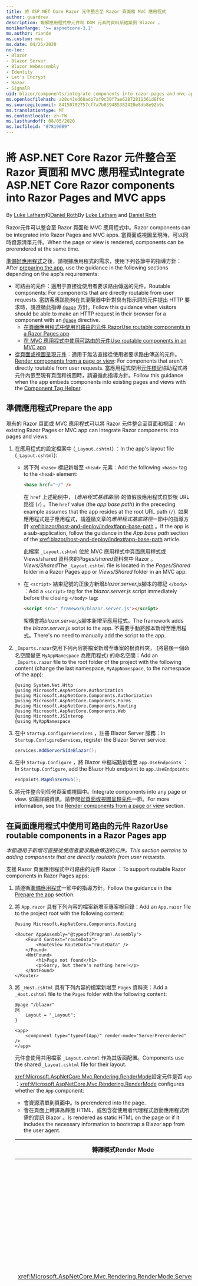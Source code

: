 ```yaml
---
title: 將 ASP.NET Core Razor 元件整合至 Razor 頁面和 MVC 應用程式
author: guardrex
description: 瞭解應用程式中元件和 DOM 元素的資料系結案例 Blazor 。
monikerRange: '>= aspnetcore-3.1'
ms.author: riande
ms.custom: mvc
ms.date: 04/25/2020
no-loc:
- Blazor
- Blazor Server
- Blazor WebAssembly
- Identity
- Let's Encrypt
- Razor
- SignalR
uid: blazor/components/integrate-components-into-razor-pages-and-mvc-apps
ms.openlocfilehash: a28c43ed68adb7af9c30f7ae62872811361d8f9c
ms.sourcegitcommit: 84150702757cf7a7b839485382420e8db8e92b9c
ms.translationtype: MT
ms.contentlocale: zh-TW
ms.lasthandoff: 08/05/2020
ms.locfileid: "87819089"
---
```

# <a name="integrate-aspnet-core-no-locrazor-components-into-no-locrazor-pages-and-mvc-apps"></a><span data-ttu-id="f74d0-103">將 ASP.NET Core Razor 元件整合至 Razor 頁面和 MVC 應用程式</span><span class="sxs-lookup"><span data-stu-id="f74d0-103">Integrate ASP.NET Core Razor components into Razor Pages and MVC apps</span></span>

<span data-ttu-id="f74d0-104">By [Luke Latham](https://github.com/guardrex)和[Daniel Roth](https://github.com/danroth27)</span><span class="sxs-lookup"><span data-stu-id="f74d0-104">By [Luke Latham](https://github.com/guardrex) and [Daniel Roth](https://github.com/danroth27)</span></span>

<span data-ttu-id="f74d0-105">Razor元件可以整合至 Razor 頁面和 MVC 應用程式中。</span><span class="sxs-lookup"><span data-stu-id="f74d0-105">Razor components can be integrated into Razor Pages and MVC apps.</span></span> <span data-ttu-id="f74d0-106">當頁面或視圖呈現時，可以同時資源清單元件。</span><span class="sxs-lookup"><span data-stu-id="f74d0-106">When the page or view is rendered, components can be prerendered at the same time.</span></span>

<span data-ttu-id="f74d0-107">[準備好應用程式](#prepare-the-app)之後，請根據應用程式的需求，使用下列各節中的指導方針：</span><span class="sxs-lookup"><span data-stu-id="f74d0-107">After [preparing the app](#prepare-the-app), use the guidance in the following sections depending on the app's requirements:</span></span>

* <span data-ttu-id="f74d0-108">可路由的元件：適用于直接從使用者要求路由傳送的元件。</span><span class="sxs-lookup"><span data-stu-id="f74d0-108">Routable components: For components that are directly routable from user requests.</span></span> <span data-ttu-id="f74d0-109">當訪客應該能夠在其瀏覽器中針對具有指示詞的元件提出 HTTP 要求時，請遵循此指導 [`@page`](xref:mvc/views/razor#page) 方針。</span><span class="sxs-lookup"><span data-stu-id="f74d0-109">Follow this guidance when visitors should be able to make an HTTP request in their browser for a component with an [`@page`](xref:mvc/views/razor#page) directive.</span></span>
  * [<span data-ttu-id="f74d0-110">在頁面應用程式中使用可路由的元件 Razor</span><span class="sxs-lookup"><span data-stu-id="f74d0-110">Use routable components in a Razor Pages app</span></span>](#use-routable-components-in-a-razor-pages-app)
  * [<span data-ttu-id="f74d0-111">在 MVC 應用程式中使用可路由的元件</span><span class="sxs-lookup"><span data-stu-id="f74d0-111">Use routable components in an MVC app</span></span>](#use-routable-components-in-an-mvc-app)
* <span data-ttu-id="f74d0-112">[從頁面或視圖呈現元件](#render-components-from-a-page-or-view)：適用于無法直接從使用者要求路由傳送的元件。</span><span class="sxs-lookup"><span data-stu-id="f74d0-112">[Render components from a page or view](#render-components-from-a-page-or-view): For components that aren't directly routable from user requests.</span></span> <span data-ttu-id="f74d0-113">當應用程式使用[元件標記](xref:mvc/views/tag-helpers/builtin-th/component-tag-helper)協助程式將元件內嵌至現有頁面和視圖時，請遵循此指導方針。</span><span class="sxs-lookup"><span data-stu-id="f74d0-113">Follow this guidance when the app embeds components into existing pages and views with the [Component Tag Helper](xref:mvc/views/tag-helpers/builtin-th/component-tag-helper).</span></span>

## <a name="prepare-the-app"></a><span data-ttu-id="f74d0-114">準備應用程式</span><span class="sxs-lookup"><span data-stu-id="f74d0-114">Prepare the app</span></span>

<span data-ttu-id="f74d0-115">現有的 Razor 頁面或 MVC 應用程式可以將 Razor 元件整合至頁面和視圖：</span><span class="sxs-lookup"><span data-stu-id="f74d0-115">An existing Razor Pages or MVC app can integrate Razor components into pages and views:</span></span>

1. <span data-ttu-id="f74d0-116">在應用程式的設定檔案中 (`_Layout.cshtml`) ：</span><span class="sxs-lookup"><span data-stu-id="f74d0-116">In the app's layout file (`_Layout.cshtml`):</span></span>

   * <span data-ttu-id="f74d0-117">將下列 `<base>` 標記新增至 `<head>` 元素：</span><span class="sxs-lookup"><span data-stu-id="f74d0-117">Add the following `<base>` tag to the `<head>` element:</span></span>

     ```html
     <base href="~/" />
     ```

     <span data-ttu-id="f74d0-118">在 `href` 上述範例中， (*應用程式基底路徑*) 的值假設應用程式位於根 URL 路徑 (`/`) 。</span><span class="sxs-lookup"><span data-stu-id="f74d0-118">The `href` value (the *app base path*) in the preceding example assumes that the app resides at the root URL path (`/`).</span></span> <span data-ttu-id="f74d0-119">如果應用程式是子應用程式，請遵循文章的*應用程式基底路徑*一節中的指導方針 <xref:blazor/host-and-deploy/index#app-base-path> 。</span><span class="sxs-lookup"><span data-stu-id="f74d0-119">If the app is a sub-application, follow the guidance in the *App base path* section of the <xref:blazor/host-and-deploy/index#app-base-path> article.</span></span>

     <span data-ttu-id="f74d0-120">此檔案 `_Layout.cshtml` 位於 MVC 應用程式中頁面應用程式或 Views/shared 資料夾的*Pages/shared*資料夾中 Razor 。 *Views/Shared*</span><span class="sxs-lookup"><span data-stu-id="f74d0-120">The `_Layout.cshtml` file is located in the *Pages/Shared* folder in a Razor Pages app or *Views/Shared* folder in an MVC app.</span></span>

   * <span data-ttu-id="f74d0-121">在 `<script>` 結束記號的正後方新增*blazor.server.js*腳本的標記 `</body>` ：</span><span class="sxs-lookup"><span data-stu-id="f74d0-121">Add a `<script>` tag for the *blazor.server.js* script immediately before the closing `</body>` tag:</span></span>

     ```html
     <script src="_framework/blazor.server.js"></script>
     ```

     <span data-ttu-id="f74d0-122">架構會將*blazor.server.js*腳本新增至應用程式。</span><span class="sxs-lookup"><span data-stu-id="f74d0-122">The framework adds the *blazor.server.js* script to the app.</span></span> <span data-ttu-id="f74d0-123">不需要手動將腳本新增至應用程式。</span><span class="sxs-lookup"><span data-stu-id="f74d0-123">There's no need to manually add the script to the app.</span></span>

1. <span data-ttu-id="f74d0-124">`_Imports.razor`使用下列內容將檔案新增至專案的根資料夾， (將最後一個命名空間變更 `MyAppNamespace` 為應用程式) 的命名空間：</span><span class="sxs-lookup"><span data-stu-id="f74d0-124">Add an `_Imports.razor` file to the root folder of the project with the following content (change the last namespace, `MyAppNamespace`, to the namespace of the app):</span></span>

   ```razor
   @using System.Net.Http
   @using Microsoft.AspNetCore.Authorization
   @using Microsoft.AspNetCore.Components.Authorization
   @using Microsoft.AspNetCore.Components.Forms
   @using Microsoft.AspNetCore.Components.Routing
   @using Microsoft.AspNetCore.Components.Web
   @using Microsoft.JSInterop
   @using MyAppNamespace
   ```

1. <span data-ttu-id="f74d0-125">在中 `Startup.ConfigureServices` ，註冊 Blazor Server 服務：</span><span class="sxs-lookup"><span data-stu-id="f74d0-125">In `Startup.ConfigureServices`, register the Blazor Server service:</span></span>

   ```csharp
   services.AddServerSideBlazor();
   ```

1. <span data-ttu-id="f74d0-126">在中 `Startup.Configure` ，將 Blazor 中樞端點新增至 `app.UseEndpoints` ：</span><span class="sxs-lookup"><span data-stu-id="f74d0-126">In `Startup.Configure`, add the Blazor Hub endpoint to `app.UseEndpoints`:</span></span>

   ```csharp
   endpoints.MapBlazorHub();
   ```

1. <span data-ttu-id="f74d0-127">將元件整合到任何頁面或視圖中。</span><span class="sxs-lookup"><span data-stu-id="f74d0-127">Integrate components into any page or view.</span></span> <span data-ttu-id="f74d0-128">如需詳細資訊，請參閱[從頁面或視圖呈現元件](#render-components-from-a-page-or-view)一節。</span><span class="sxs-lookup"><span data-stu-id="f74d0-128">For more information, see the [Render components from a page or view](#render-components-from-a-page-or-view) section.</span></span>

## <a name="use-routable-components-in-a-no-locrazor-pages-app"></a><span data-ttu-id="f74d0-129">在頁面應用程式中使用可路由的元件 Razor</span><span class="sxs-lookup"><span data-stu-id="f74d0-129">Use routable components in a Razor Pages app</span></span>

<span data-ttu-id="f74d0-130">*本節適用于新增可直接從使用者要求路由傳送的元件。*</span><span class="sxs-lookup"><span data-stu-id="f74d0-130">*This section pertains to adding components that are directly routable from user requests.*</span></span>

<span data-ttu-id="f74d0-131">支援 Razor 頁面應用程式中可路由的元件 Razor ：</span><span class="sxs-lookup"><span data-stu-id="f74d0-131">To support routable Razor components in Razor Pages apps:</span></span>

1. <span data-ttu-id="f74d0-132">請遵循[準備應用程式](#prepare-the-app)一節中的指導方針。</span><span class="sxs-lookup"><span data-stu-id="f74d0-132">Follow the guidance in the [Prepare the app](#prepare-the-app) section.</span></span>

1. <span data-ttu-id="f74d0-133">將 `App.razor` 具有下列內容的檔案新增至專案根目錄：</span><span class="sxs-lookup"><span data-stu-id="f74d0-133">Add an `App.razor` file to the project root with the following content:</span></span>

   ```razor
   @using Microsoft.AspNetCore.Components.Routing

   <Router AppAssembly="@typeof(Program).Assembly">
       <Found Context="routeData">
           <RouteView RouteData="routeData" />
       </Found>
       <NotFound>
           <h1>Page not found</h1>
           <p>Sorry, but there's nothing here!</p>
       </NotFound>
   </Router>
   ```

1. <span data-ttu-id="f74d0-134">將 `_Host.cshtml` 具有下列內容的檔案新增至 `Pages` 資料夾：</span><span class="sxs-lookup"><span data-stu-id="f74d0-134">Add a `_Host.cshtml` file to the `Pages` folder with the following content:</span></span>

   ```cshtml
   @page "/blazor"
   @{
       Layout = "_Layout";
   }

   <app>
       <component type="typeof(App)" render-mode="ServerPrerendered" />
   </app>
   ```

   <span data-ttu-id="f74d0-135">元件會使用共用檔案 `_Layout.cshtml` 作為其版面配置。</span><span class="sxs-lookup"><span data-stu-id="f74d0-135">Components use the shared `_Layout.cshtml` file for their layout.</span></span>

   <span data-ttu-id="f74d0-136"><xref:Microsoft.AspNetCore.Mvc.Rendering.RenderMode>設定元件是否 `App` ：</span><span class="sxs-lookup"><span data-stu-id="f74d0-136"><xref:Microsoft.AspNetCore.Mvc.Rendering.RenderMode> configures whether the `App` component:</span></span>

   * <span data-ttu-id="f74d0-137">會資源清單到頁面中。</span><span class="sxs-lookup"><span data-stu-id="f74d0-137">Is prerendered into the page.</span></span>
   * <span data-ttu-id="f74d0-138">會在頁面上轉譯為靜態 HTML，或包含從使用者代理程式啟動應用程式所需的資訊 Blazor 。</span><span class="sxs-lookup"><span data-stu-id="f74d0-138">Is rendered as static HTML on the page or if it includes the necessary information to bootstrap a Blazor app from the user agent.</span></span>

   | <span data-ttu-id="f74d0-139">轉譯模式</span><span class="sxs-lookup"><span data-stu-id="f74d0-139">Render Mode</span></span> | <span data-ttu-id="f74d0-140">描述</span><span class="sxs-lookup"><span data-stu-id="f74d0-140">Description</span></span> |
   | ----------- | ----------- |
   | <xref:Microsoft.AspNetCore.Mvc.Rendering.RenderMode.ServerPrerendered> | <span data-ttu-id="f74d0-141">將 `App` 元件轉譯為靜態 HTML，並包含 Blazor Server 應用程式的標記。</span><span class="sxs-lookup"><span data-stu-id="f74d0-141">Renders the `App` component into static HTML and includes a marker for a Blazor Server app.</span></span> <span data-ttu-id="f74d0-142">當使用者代理程式啟動時，會使用此標記來啟動 Blazor 應用程式。</span><span class="sxs-lookup"><span data-stu-id="f74d0-142">When the user-agent starts, this marker is used to bootstrap a Blazor app.</span></span> |
   | <xref:Microsoft.AspNetCore.Mvc.Rendering.RenderMode.Server> | <span data-ttu-id="f74d0-143">呈現應用程式的標記 Blazor Server 。</span><span class="sxs-lookup"><span data-stu-id="f74d0-143">Renders a marker for a Blazor Server app.</span></span> <span data-ttu-id="f74d0-144">`App`不包含來自元件的輸出。</span><span class="sxs-lookup"><span data-stu-id="f74d0-144">Output from the `App` component isn't included.</span></span> <span data-ttu-id="f74d0-145">當使用者代理程式啟動時，會使用此標記來啟動 Blazor 應用程式。</span><span class="sxs-lookup"><span data-stu-id="f74d0-145">When the user-agent starts, this marker is used to bootstrap a Blazor app.</span></span> |
   | <xref:Microsoft.AspNetCore.Mvc.Rendering.RenderMode.Static> | <span data-ttu-id="f74d0-146">將 `App` 元件轉譯為靜態 HTML。</span><span class="sxs-lookup"><span data-stu-id="f74d0-146">Renders the `App` component into static HTML.</span></span> |

   <span data-ttu-id="f74d0-147">如需元件標記協助程式的詳細資訊，請參閱 <xref:mvc/views/tag-helpers/builtin-th/component-tag-helper> 。</span><span class="sxs-lookup"><span data-stu-id="f74d0-147">For more information on the Component Tag Helper, see <xref:mvc/views/tag-helpers/builtin-th/component-tag-helper>.</span></span>

1. <span data-ttu-id="f74d0-148">將頁面的低優先順序路由新增 `_Host.cshtml` 至中的端點設定 `Startup.Configure` ：</span><span class="sxs-lookup"><span data-stu-id="f74d0-148">Add a low-priority route for the `_Host.cshtml` page to endpoint configuration in `Startup.Configure`:</span></span>

   ```csharp
   app.UseEndpoints(endpoints =>
   {
       ...

       endpoints.MapFallbackToPage("/_Host");
   });
   ```

1. <span data-ttu-id="f74d0-149">將可路由的元件新增至應用程式。</span><span class="sxs-lookup"><span data-stu-id="f74d0-149">Add routable components to the app.</span></span> <span data-ttu-id="f74d0-150">例如：</span><span class="sxs-lookup"><span data-stu-id="f74d0-150">For example:</span></span>

   ```razor
   @page "/counter"

   <h1>Counter</h1>

   ...
   ```

<span data-ttu-id="f74d0-151">如需命名空間的詳細資訊，請參閱[元件命名空間](#component-namespaces)一節。</span><span class="sxs-lookup"><span data-stu-id="f74d0-151">For more information on namespaces, see the [Component namespaces](#component-namespaces) section.</span></span>

## <a name="use-routable-components-in-an-mvc-app"></a><span data-ttu-id="f74d0-152">在 MVC 應用程式中使用可路由的元件</span><span class="sxs-lookup"><span data-stu-id="f74d0-152">Use routable components in an MVC app</span></span>

<span data-ttu-id="f74d0-153">*本節適用于新增可直接從使用者要求路由傳送的元件。*</span><span class="sxs-lookup"><span data-stu-id="f74d0-153">*This section pertains to adding components that are directly routable from user requests.*</span></span>

<span data-ttu-id="f74d0-154">Razor在 MVC 應用程式中支援可路由的元件：</span><span class="sxs-lookup"><span data-stu-id="f74d0-154">To support routable Razor components in MVC apps:</span></span>

1. <span data-ttu-id="f74d0-155">請遵循[準備應用程式](#prepare-the-app)一節中的指導方針。</span><span class="sxs-lookup"><span data-stu-id="f74d0-155">Follow the guidance in the [Prepare the app](#prepare-the-app) section.</span></span>

1. <span data-ttu-id="f74d0-156">`App.razor`使用下列內容將檔案新增至專案的根目錄：</span><span class="sxs-lookup"><span data-stu-id="f74d0-156">Add an `App.razor` file to the root of the project with the following content:</span></span>

   ```razor
   @using Microsoft.AspNetCore.Components.Routing

   <Router AppAssembly="@typeof(Program).Assembly">
       <Found Context="routeData">
           <RouteView RouteData="routeData" />
       </Found>
       <NotFound>
           <h1>Page not found</h1>
           <p>Sorry, but there's nothing here!</p>
       </NotFound>
   </Router>
   ```

1. <span data-ttu-id="f74d0-157">將 `_Host.cshtml` 具有下列內容的檔案新增至 `Views/Home` 資料夾：</span><span class="sxs-lookup"><span data-stu-id="f74d0-157">Add a `_Host.cshtml` file to the `Views/Home` folder with the following content:</span></span>

   ```cshtml
   @{
       Layout = "_Layout";
   }

   <app>
       <component type="typeof(App)" render-mode="ServerPrerendered" />
   </app>
   ```

   <span data-ttu-id="f74d0-158">元件會使用共用檔案 `_Layout.cshtml` 作為其版面配置。</span><span class="sxs-lookup"><span data-stu-id="f74d0-158">Components use the shared `_Layout.cshtml` file for their layout.</span></span>
   
   <span data-ttu-id="f74d0-159"><xref:Microsoft.AspNetCore.Mvc.Rendering.RenderMode>設定元件是否 `App` ：</span><span class="sxs-lookup"><span data-stu-id="f74d0-159"><xref:Microsoft.AspNetCore.Mvc.Rendering.RenderMode> configures whether the `App` component:</span></span>

   * <span data-ttu-id="f74d0-160">會資源清單到頁面中。</span><span class="sxs-lookup"><span data-stu-id="f74d0-160">Is prerendered into the page.</span></span>
   * <span data-ttu-id="f74d0-161">會在頁面上轉譯為靜態 HTML，或包含從使用者代理程式啟動應用程式所需的資訊 Blazor 。</span><span class="sxs-lookup"><span data-stu-id="f74d0-161">Is rendered as static HTML on the page or if it includes the necessary information to bootstrap a Blazor app from the user agent.</span></span>

   | <span data-ttu-id="f74d0-162">轉譯模式</span><span class="sxs-lookup"><span data-stu-id="f74d0-162">Render Mode</span></span> | <span data-ttu-id="f74d0-163">描述</span><span class="sxs-lookup"><span data-stu-id="f74d0-163">Description</span></span> |
   | ----------- | ----------- |
   | <xref:Microsoft.AspNetCore.Mvc.Rendering.RenderMode.ServerPrerendered> | <span data-ttu-id="f74d0-164">將 `App` 元件轉譯為靜態 HTML，並包含 Blazor Server 應用程式的標記。</span><span class="sxs-lookup"><span data-stu-id="f74d0-164">Renders the `App` component into static HTML and includes a marker for a Blazor Server app.</span></span> <span data-ttu-id="f74d0-165">當使用者代理程式啟動時，會使用此標記來啟動 Blazor 應用程式。</span><span class="sxs-lookup"><span data-stu-id="f74d0-165">When the user-agent starts, this marker is used to bootstrap a Blazor app.</span></span> |
   | <xref:Microsoft.AspNetCore.Mvc.Rendering.RenderMode.Server> | <span data-ttu-id="f74d0-166">呈現應用程式的標記 Blazor Server 。</span><span class="sxs-lookup"><span data-stu-id="f74d0-166">Renders a marker for a Blazor Server app.</span></span> <span data-ttu-id="f74d0-167">`App`不包含來自元件的輸出。</span><span class="sxs-lookup"><span data-stu-id="f74d0-167">Output from the `App` component isn't included.</span></span> <span data-ttu-id="f74d0-168">當使用者代理程式啟動時，會使用此標記來啟動 Blazor 應用程式。</span><span class="sxs-lookup"><span data-stu-id="f74d0-168">When the user-agent starts, this marker is used to bootstrap a Blazor app.</span></span> |
   | <xref:Microsoft.AspNetCore.Mvc.Rendering.RenderMode.Static> | <span data-ttu-id="f74d0-169">將 `App` 元件轉譯為靜態 HTML。</span><span class="sxs-lookup"><span data-stu-id="f74d0-169">Renders the `App` component into static HTML.</span></span> |

   <span data-ttu-id="f74d0-170">如需元件標記協助程式的詳細資訊，請參閱 <xref:mvc/views/tag-helpers/builtin-th/component-tag-helper> 。</span><span class="sxs-lookup"><span data-stu-id="f74d0-170">For more information on the Component Tag Helper, see <xref:mvc/views/tag-helpers/builtin-th/component-tag-helper>.</span></span>

1. <span data-ttu-id="f74d0-171">將動作新增至主控制器：</span><span class="sxs-lookup"><span data-stu-id="f74d0-171">Add an action to the Home controller:</span></span>

   ```csharp
   public IActionResult Blazor()
   {
      return View("_Host");
   }
   ```

1. <span data-ttu-id="f74d0-172">為控制器動作新增低優先順序的路由，以將此 `_Host.cshtml` 視圖傳回至中的端點設定 `Startup.Configure` ：</span><span class="sxs-lookup"><span data-stu-id="f74d0-172">Add a low-priority route for the controller action that returns the `_Host.cshtml` view to the endpoint configuration in `Startup.Configure`:</span></span>

   ```csharp
   app.UseEndpoints(endpoints =>
   {
       ...

       endpoints.MapFallbackToController("Blazor", "Home");
   });
   ```

1. <span data-ttu-id="f74d0-173">建立 `Pages` 資料夾，並將可路由的元件新增至應用程式。</span><span class="sxs-lookup"><span data-stu-id="f74d0-173">Create a `Pages` folder and add routable components to the app.</span></span> <span data-ttu-id="f74d0-174">例如：</span><span class="sxs-lookup"><span data-stu-id="f74d0-174">For example:</span></span>

   ```razor
   @page "/counter"

   <h1>Counter</h1>

   ...
   ```

<span data-ttu-id="f74d0-175">如需命名空間的詳細資訊，請參閱[元件命名空間](#component-namespaces)一節。</span><span class="sxs-lookup"><span data-stu-id="f74d0-175">For more information on namespaces, see the [Component namespaces](#component-namespaces) section.</span></span>

## <a name="render-components-from-a-page-or-view"></a><span data-ttu-id="f74d0-176">從頁面或視圖呈現元件</span><span class="sxs-lookup"><span data-stu-id="f74d0-176">Render components from a page or view</span></span>

<span data-ttu-id="f74d0-177">*本節適用于將元件新增至頁面或視圖，其中元件無法直接從使用者要求路由傳送。*</span><span class="sxs-lookup"><span data-stu-id="f74d0-177">*This section pertains to adding components to pages or views, where the components aren't directly routable from user requests.*</span></span>

<span data-ttu-id="f74d0-178">若要從頁面或視圖呈現元件，請使用[元件標記](xref:mvc/views/tag-helpers/builtin-th/component-tag-helper)協助程式。</span><span class="sxs-lookup"><span data-stu-id="f74d0-178">To render a component from a page or view, use the [Component Tag Helper](xref:mvc/views/tag-helpers/builtin-th/component-tag-helper).</span></span>

### <a name="render-stateful-interactive-components"></a><span data-ttu-id="f74d0-179">呈現具狀態的互動式元件</span><span class="sxs-lookup"><span data-stu-id="f74d0-179">Render stateful interactive components</span></span>

<span data-ttu-id="f74d0-180">可設定狀態的互動式元件可以新增至 Razor 頁面或視圖。</span><span class="sxs-lookup"><span data-stu-id="f74d0-180">Stateful interactive components can be added to a Razor page or view.</span></span>

<span data-ttu-id="f74d0-181">當頁面或視圖呈現時：</span><span class="sxs-lookup"><span data-stu-id="f74d0-181">When the page or view renders:</span></span>

* <span data-ttu-id="f74d0-182">此元件是使用頁面或視圖所資源清單。</span><span class="sxs-lookup"><span data-stu-id="f74d0-182">The component is prerendered with the page or view.</span></span>
* <span data-ttu-id="f74d0-183">用來進行預呈現的初始元件狀態會遺失。</span><span class="sxs-lookup"><span data-stu-id="f74d0-183">The initial component state used for prerendering is lost.</span></span>
* <span data-ttu-id="f74d0-184">建立連接時，會建立新的元件狀態 SignalR 。</span><span class="sxs-lookup"><span data-stu-id="f74d0-184">New component state is created when the SignalR connection is established.</span></span>

<span data-ttu-id="f74d0-185">下列 Razor 頁面會呈現 `Counter` 元件：</span><span class="sxs-lookup"><span data-stu-id="f74d0-185">The following Razor page renders a `Counter` component:</span></span>

```cshtml
<h1>My Razor Page</h1>

<component type="typeof(Counter)" render-mode="ServerPrerendered" 
    param-InitialValue="InitialValue" />

@functions {
    [BindProperty(SupportsGet=true)]
    public int InitialValue { get; set; }
}
```

<span data-ttu-id="f74d0-186">如需詳細資訊，請參閱<xref:mvc/views/tag-helpers/builtin-th/component-tag-helper>。</span><span class="sxs-lookup"><span data-stu-id="f74d0-186">For more information, see <xref:mvc/views/tag-helpers/builtin-th/component-tag-helper>.</span></span>

### <a name="render-noninteractive-components"></a><span data-ttu-id="f74d0-187">呈現非互動式元件</span><span class="sxs-lookup"><span data-stu-id="f74d0-187">Render noninteractive components</span></span>

<span data-ttu-id="f74d0-188">在下列 Razor 頁面中， `Counter` 元件會使用以表單指定的初始值，以靜態方式呈現。</span><span class="sxs-lookup"><span data-stu-id="f74d0-188">In the following Razor page, the `Counter` component is statically rendered with an initial value that's specified using a form.</span></span> <span data-ttu-id="f74d0-189">由於元件是以靜態方式呈現，因此元件不是互動式的：</span><span class="sxs-lookup"><span data-stu-id="f74d0-189">Since the component is statically rendered, the component isn't interactive:</span></span>

```cshtml
<h1>My Razor Page</h1>

<form>
    <input type="number" asp-for="InitialValue" />
    <button type="submit">Set initial value</button>
</form>

<component type="typeof(Counter)" render-mode="Static" 
    param-InitialValue="InitialValue" />

@functions {
    [BindProperty(SupportsGet=true)]
    public int InitialValue { get; set; }
}
```

<span data-ttu-id="f74d0-190">如需詳細資訊，請參閱<xref:mvc/views/tag-helpers/builtin-th/component-tag-helper>。</span><span class="sxs-lookup"><span data-stu-id="f74d0-190">For more information, see <xref:mvc/views/tag-helpers/builtin-th/component-tag-helper>.</span></span>

## <a name="component-namespaces"></a><span data-ttu-id="f74d0-191">元件命名空間</span><span class="sxs-lookup"><span data-stu-id="f74d0-191">Component namespaces</span></span>

<span data-ttu-id="f74d0-192">使用自訂資料夾來保存應用程式的元件時，請將代表資料夾的命名空間新增至頁面/視圖或檔案 `_ViewImports.cshtml` 。</span><span class="sxs-lookup"><span data-stu-id="f74d0-192">When using a custom folder to hold the app's components, add the namespace representing the folder to either the page/view or to the `_ViewImports.cshtml` file.</span></span> <span data-ttu-id="f74d0-193">在下例中︰</span><span class="sxs-lookup"><span data-stu-id="f74d0-193">In the following example:</span></span>

* <span data-ttu-id="f74d0-194">變更 `MyAppNamespace` 為應用程式的命名空間。</span><span class="sxs-lookup"><span data-stu-id="f74d0-194">Change `MyAppNamespace` to the app's namespace.</span></span>
* <span data-ttu-id="f74d0-195">如果未使用名為「*元件*」的資料夾來存放元件，請變更 `Components` 為元件所在的資料夾。</span><span class="sxs-lookup"><span data-stu-id="f74d0-195">If a folder named *Components* isn't used to hold the components, change `Components` to the folder where the components reside.</span></span>

```cshtml
@using MyAppNamespace.Components
```

<span data-ttu-id="f74d0-196">檔案 `_ViewImports.cshtml` 位於 `Pages` Razor 頁面應用程式的資料夾或 `Views` MVC 應用程式的資料夾中。</span><span class="sxs-lookup"><span data-stu-id="f74d0-196">The `_ViewImports.cshtml` file is located in the `Pages` folder of a Razor Pages app or the `Views` folder of an MVC app.</span></span>

<span data-ttu-id="f74d0-197">如需詳細資訊，請參閱<xref:blazor/components/index#namespaces>。</span><span class="sxs-lookup"><span data-stu-id="f74d0-197">For more information, see <xref:blazor/components/index#namespaces>.</span></span>
